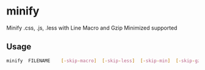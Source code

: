 # minify
Minify .css, .js, .less with Line Macro and Gzip Minimized supported
## Usage
```sh
minify  FILENAME	[-skip-macro]  [-skip-less]	 [-skip-min]  [-skip-gzip]	[-skip-delete]	[-outdir=output_dir]
```
